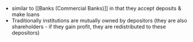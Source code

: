 - similar to [[Banks (Commercial Banks)]] in that they accept deposits & make loans
- Traditionally institutions are mutually owned by depositors (they are also shareholders - if they gain profit, they are redistributed to these depositors)